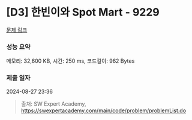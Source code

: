 # [D3] 한빈이와 Spot Mart - 9229 

[문제 링크](https://swexpertacademy.com/main/code/problem/problemDetail.do?contestProbId=AW8Wj7cqbY0DFAXN) 

### 성능 요약

메모리: 32,600 KB, 시간: 250 ms, 코드길이: 962 Bytes

### 제출 일자

2024-08-27 23:36



> 출처: SW Expert Academy, https://swexpertacademy.com/main/code/problem/problemList.do